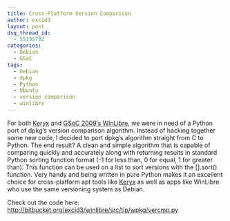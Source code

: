 ```yaml
---
title: Cross-Platform Version Comparison
author: excid3
layout: post
dsq_thread_id:
  - 55195792
categories:
  - Debian
  - GSoC
tags:
  - Debian
  - dpkg
  - Python
  - Ubuntu
  - version comparison
  - winlibre
---
```

For both [Keryx][1] and [GSoC 2009′s WinLibre][2], we were in need of a Python port of dpkg’s version comparison algorithm. Instead of hacking together some new code, I decided to port dpkg’s algorithm straight from C to Python. The end result? A clean and simple algorithm that is capable of comparing quickly and accurately along with returning results in standard Python sorting function format (-1 for less than, 0 for equal, 1 for greater than). This function can be used on a list to sort versions with the [].sort() function. Very handy and being written in pure Python makes it an excellent choice for cross-platform apt tools like [Keryx][1] as well as apps like WinLibre who use the same versioning system as Debian.

Check out the code here: http://bitbucket.org/excid3/winlibre/src/tip/wpkg/vercmp.py

   [1]: http://keryxproject.org
   [2]: http://excid3.com/blog/projects/winlibre
